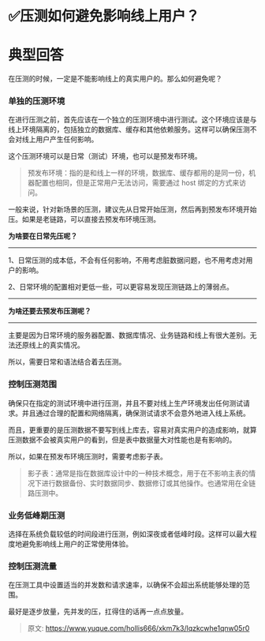 # ✅压测如何避免影响线上用户？

# 典型回答


在压测的时候，一定是不能影响线上的真实用户的。那么如何避免呢？



### 单独的压测环境


在进行压测之前，首先应该在一个独立的压测环境中进行测试。这个环境应该是与线上环境隔离的，包括独立的数据库、缓存和其他依赖服务。这样可以确保压测不会对线上用户产生任何影响。



这个压测环境可以是日常（测试）环境，也可以是预发布环境。



> 预发布环境：指的是和线上一样的环境，数据库、缓存都用的是同一份，机器配置也相同，但是正常用户无法访问，需要通过 host 绑定的方式来访问。
>



一般来说，针对新场景的压测，建议先从日常开始压测，然后再到预发布环境开始压。如果是老链路，可以直接去预发布环境压测。



**为啥要在日常先压呢？**

****

1、日常压测的成本低，不会有任何影响，不用考虑脏数据问题，也不用考虑对用户的影响。

2、日常环境的配置相对更低一些，可以更容易发现压测链路上的薄弱点。

****

**为啥还要去预发布压测呢？**

****

主要是因为日常环境的服务器配置、数据库情况、业务链路和线上有很大差别。无法还原线上的真实情况。



所以，需要日常和语法结合着去压测。





### 控制压测范围


确保只在指定的测试环境中进行压测，并且不要对线上生产环境发出任何测试请求。并且通过合理的配置和网络隔离，确保测试请求不会意外地进入线上系统。



而且，更重要的是压测数据不要写到线上库去，容易对真实用户的造成影响，就算压测数据不会被真实用户的看到，但是表中数据量大对性能也是有影响的。



所以，如果在预发布环境压测时，需要考虑影子表。



> 影子表：通常是指在数据库设计中的一种技术概念，用于在不影响主表的情况下进行数据备份、实时数据同步、数据修订或其他操作。也通常用在全链路压测中。
>



### 业务低峰期压测


选择在系统负载较低的时间段进行压测，例如深夜或者低峰时段。这样可以最大程度地避免影响线上用户的正常使用体验。



### 控制压测流量


在压测工具中设置适当的并发数和请求速率，以确保不会超出系统能够处理的范围。



最好是逐步放量，先并发的压，扛得住的话再一点点放量。







> 原文: <https://www.yuque.com/hollis666/xkm7k3/lqzkcwhe1qnw05r0>